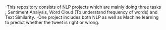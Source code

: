 -This repository consists of NLP projects which are mainly doing three tasks ; Sentiment Analysis, Word Cloud (To understand frequency of words) and Text Similarity.
-One project includes both NLP as well as Machine learning to predict whether the tweet is right or wrong.
